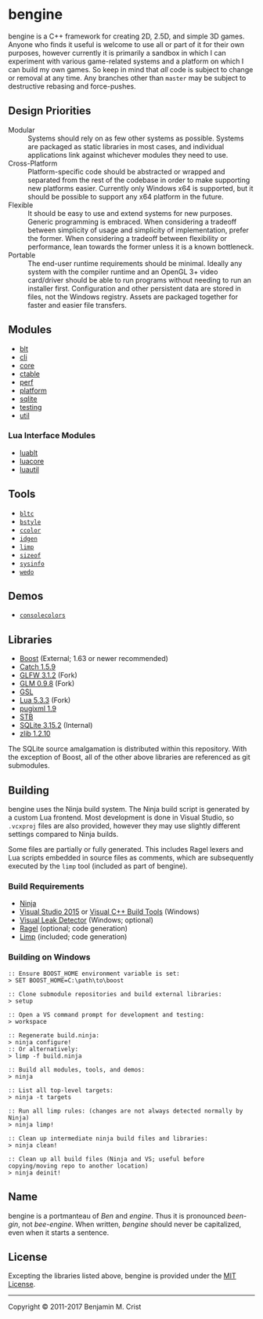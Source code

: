 # bengine
bengine is a C++ framework for creating 2D, 2.5D, and simple 3D games.  Anyone
who finds it useful is welcome to use all or part of it for their own purposes,
however currently it is primarily a sandbox in which I can experiment with
various game-related systems and a platform on which I can build my own games.
So keep in mind that *all* code is subject to change or removal at any time.
Any branches other than `master` may be subject to destructive rebasing and
force-pushes.


## Design Priorities
<dl>
   <dt>Modular</dt>
      <dd>Systems should rely on as few other systems as possible.  Systems are
          packaged as static libraries in most cases, and individual
          applications link against whichever modules they need to use.</dd>
   <dt>Cross-Platform</dt>
      <dd>Platform-specific code should be abstracted or wrapped and separated
          from the rest of the codebase in order to make supporting new
          platforms easier.  Currently only Windows x64 is supported, but it
          should be possible to support any x64 platform in the future.</dd>
   <dt>Flexible</dt>
      <dd>It should be easy to use and extend systems for new purposes.  Generic
          programming is embraced.  When considering a tradeoff between
          simplicity of usage and simplicity of implementation, prefer the
          former.  When considering a tradeoff between flexibility or
          performance, lean towards the former unless it is a known
          bottleneck.</dd>
   <dt>Portable</dt>
      <dd>The end-user runtime requirements should be minimal.  Ideally any
          system with the compiler runtime and an OpenGL 3+ video card/driver
          should be able to run programs without needing to run an installer
          first.  Configuration and other persistent data are stored in files,
          not the Windows registry.  Assets are packaged together for faster
          and easier file transfers.</dd>
</dl>


## Modules
 - [blt](https://github.com/bcrist/bengine-blt)
 - [cli](https://github.com/bcrist/bengine-cli)
 - [core](https://github.com/bcrist/bengine-core)
 - [ctable](https://github.com/bcrist/bengine-ctable)
 - [perf](https://github.com/bcrist/bengine-perf)
 - [platform](https://github.com/bcrist/bengine-platform)
 - [sqlite](https://github.com/bcrist/bengine-sqlite)
 - [testing](https://github.com/bcrist/bengine-testing)
 - [util](https://github.com/bcrist/bengine-util)
 
### Lua Interface Modules
 - [luablt](https://github.com/bcrist/bengine-luablt)
 - [luacore](https://github.com/bcrist/bengine-luacore)
 - [luautil](https://github.com/bcrist/bengine-luautil)


## Tools
 - [`bltc`](https://github.com/bcrist/bengine-bltc)
 - [`bstyle`](https://github.com/bcrist/bengine-bstyle)
 - [`ccolor`](https://github.com/bcrist/bengine-ccolor)
 - [`idgen`](https://github.com/bcrist/bengine-idgen)
 - [`limp`](https://github.com/bcrist/bengine-limp)
 - [`sizeof`](https://github.com/bcrist/bengine-sizeof)
 - [`sysinfo`](https://github.com/bcrist/bengine-sysinfo)
 - [`wedo`](https://github.com/bcrist/bengine-wedo)


## Demos
 - [`consolecolors`](https://github.com/bcrist/consolecolors)


## Libraries 
 - [Boost](http://www.boost.org/) (External; 1.63 or newer recommended)
 - [Catch 1.5.9](https://github.com/philsquared/Catch)
 - [GLFW 3.1.2](https://github.com/bcrist/glfw) (Fork)
 - [GLM 0.9.8](https://github.com/bcrist/glm) (Fork)
 - [GSL](https://github.com/Microsoft/GSL)
 - [Lua 5.3.3](https://github.com/bcrist/lua) (Fork)
 - [pugixml 1.9](https://github.com/zeux/pugixml)
 - [STB](https://github.com/nothings/stb)
 - [SQLite 3.15.2](http://sqlite.org/) (Internal)
 - [zlib 1.2.10](https://github.com/madler/zlib)

The SQLite source amalgamation is distributed within this repository.  With the
exception of Boost, all of the other above libraries are referenced as git
submodules.


## Building
bengine uses the Ninja build system.  The Ninja build script is generated by a
custom Lua frontend.  Most development is done in Visual Studio, so `.vcxproj`
files are also provided, however they may use slightly different settings
compared to Ninja builds.

Some files are partially or fully generated.  This includes Ragel lexers and
Lua scripts embedded in source files as comments, which are subsequently
executed by the `limp` tool (included as part of bengine).

### Build Requirements
 - [Ninja](https://ninja-build.org/)
 - [Visual Studio 2015](https://www.visualstudio.com/) or [Visual C++ Build Tools](http://landinghub.visualstudio.com/visual-cpp-build-tools) (Windows)
 - [Visual Leak Detector](https://vld.codeplex.com/) (Windows; optional)
 - [Ragel](http://www.colm.net/open-source/ragel/) (optional; code generation)
 - [Limp](https://github.com/bcrist/bengine-limp) (included; code generation)

### Building on Windows
```
:: Ensure BOOST_HOME environment variable is set:
> SET BOOST_HOME=C:\path\to\boost

:: Clone submodule repositories and build external libraries:
> setup

:: Open a VS command prompt for development and testing:
> workspace

:: Regenerate build.ninja:
> ninja configure!
:: Or alternatively:
> limp -f build.ninja

:: Build all modules, tools, and demos:
> ninja

:: List all top-level targets:
> ninja -t targets

:: Run all limp rules: (changes are not always detected normally by Ninja)
> ninja limp!

:: Clean up intermediate ninja build files and libraries:
> ninja clean!

:: Clean up all build files (Ninja and VS; useful before copying/moving repo to another location)
> ninja deinit!
```


## Name
bengine is a portmanteau of *Ben* and *engine*.  Thus it is pronounced
*been-gin*, not *bee-engine*.  When written, *bengine* should never be
capitalized, even when it starts a sentence.


## License
Excepting the libraries listed above, bengine is provided under the [MIT License](./license.md).

---

Copyright &copy; 2011-2017 Benjamin M. Crist
